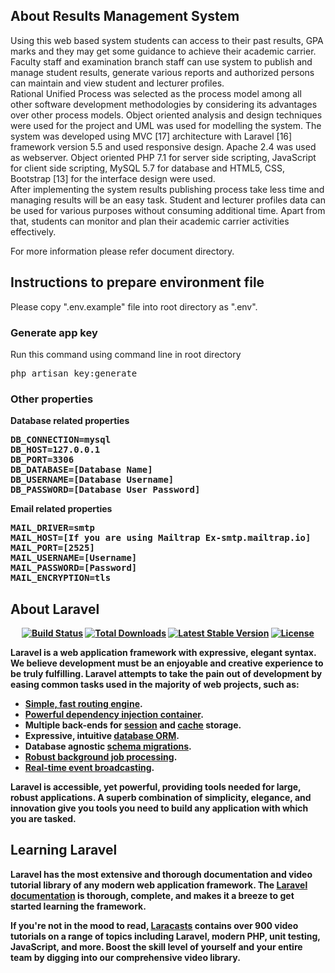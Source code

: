 ## About Results Management System

<p>Using this web based system students can access to their past results, GPA marks and they may get some guidance to achieve their academic carrier. Faculty staff and examination branch staff can use system to publish and manage student results, generate various reports and authorized persons can maintain and view student and lecturer profiles.<br>
Rational Unified Process was selected as the process model among all other software development methodologies by considering its advantages over other process models. Object oriented analysis and design techniques were used for the project and UML was used for modelling the system. The system was developed using MVC [17] architecture with Laravel [16] framework version 5.5 and used responsive design. Apache 2.4 was used as webserver. Object oriented PHP 7.1 for server side scripting, JavaScript for client side scripting, MySQL 5.7 for database and HTML5, CSS, Bootstrap [13] for the interface design were used.<br>
After implementing the system results publishing process take less time and managing results will be an easy task. Student and lecturer profiles data can be used for various purposes without consuming additional time. Apart from that, students can monitor and plan their academic carrier activities effectively. 
</p>

<p>
For more information please refer document directory.
</p>

## Instructions to prepare environment file
Please copy ".env.example" file into root directory as ".env". 

### Generate app key
Run this command using command line in root directory
<pre>php artisan key:generate</pre>

### Other properties
<strong>Database related properties<strong>

<pre>
DB_CONNECTION=mysql
DB_HOST=127.0.0.1
DB_PORT=3306
DB_DATABASE=[Database Name]
DB_USERNAME=[Database Username]
DB_PASSWORD=[Database User Password]
</pre>

<strong>Email related properties</strong>

<pre>
MAIL_DRIVER=smtp
MAIL_HOST=[If you are using Mailtrap Ex-smtp.mailtrap.io]
MAIL_PORT=[2525]
MAIL_USERNAME=[Username]
MAIL_PASSWORD=[Password]
MAIL_ENCRYPTION=tls
</pre>

## About Laravel

<p align="center">
<a href="https://travis-ci.org/laravel/framework"><img src="https://travis-ci.org/laravel/framework.svg" alt="Build Status"></a>
<a href="https://packagist.org/packages/laravel/framework"><img src="https://poser.pugx.org/laravel/framework/d/total.svg" alt="Total Downloads"></a>
<a href="https://packagist.org/packages/laravel/framework"><img src="https://poser.pugx.org/laravel/framework/v/stable.svg" alt="Latest Stable Version"></a>
<a href="https://packagist.org/packages/laravel/framework"><img src="https://poser.pugx.org/laravel/framework/license.svg" alt="License"></a>
</p>


Laravel is a web application framework with expressive, elegant syntax. We believe development must be an enjoyable and creative experience to be truly fulfilling. Laravel attempts to take the pain out of development by easing common tasks used in the majority of web projects, such as:

- [Simple, fast routing engine](https://laravel.com/docs/routing).
- [Powerful dependency injection container](https://laravel.com/docs/container).
- Multiple back-ends for [session](https://laravel.com/docs/session) and [cache](https://laravel.com/docs/cache) storage.
- Expressive, intuitive [database ORM](https://laravel.com/docs/eloquent).
- Database agnostic [schema migrations](https://laravel.com/docs/migrations).
- [Robust background job processing](https://laravel.com/docs/queues).
- [Real-time event broadcasting](https://laravel.com/docs/broadcasting).

Laravel is accessible, yet powerful, providing tools needed for large, robust applications. A superb combination of simplicity, elegance, and innovation give you tools you need to build any application with which you are tasked.

## Learning Laravel

Laravel has the most extensive and thorough documentation and video tutorial library of any modern web application framework. The [Laravel documentation](https://laravel.com/docs) is thorough, complete, and makes it a breeze to get started learning the framework.

If you're not in the mood to read, [Laracasts](https://laracasts.com) contains over 900 video tutorials on a range of topics including Laravel, modern PHP, unit testing, JavaScript, and more. Boost the skill level of yourself and your entire team by digging into our comprehensive video library.
